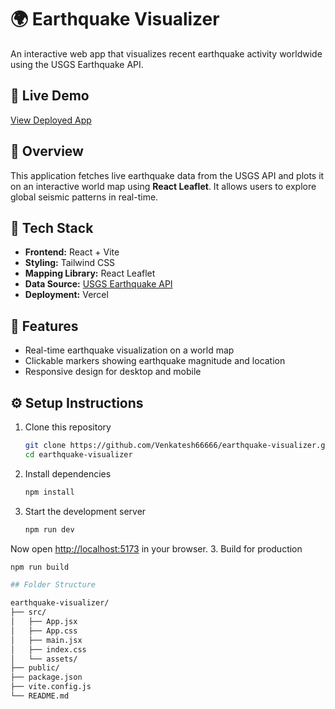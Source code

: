 # 🌍 Earthquake Visualizer

An interactive web app that visualizes recent earthquake activity worldwide using the USGS Earthquake API.

## 🚀 Live Demo
[View Deployed App](https://earthquake-visualizer.vercel.app)

## 🧠 Overview
This application fetches live earthquake data from the USGS API and plots it on an interactive world map using **React Leaflet**. It allows users to explore global seismic patterns in real-time.

## 🧩 Tech Stack
- **Frontend:** React + Vite  
- **Styling:** Tailwind CSS  
- **Mapping Library:** React Leaflet  
- **Data Source:** [USGS Earthquake API](https://earthquake.usgs.gov/earthquakes/feed/v1.0/summary/all_day.geojson)  
- **Deployment:** Vercel  

## 📸 Features
- Real-time earthquake visualization on a world map  
- Clickable markers showing earthquake magnitude and location  
- Responsive design for desktop and mobile  

## ⚙️ Setup Instructions
1. Clone this repository  
   ```bash
   git clone https://github.com/Venkatesh66666/earthquake-visualizer.git
   cd earthquake-visualizer
2. Install dependencies  
   ```bash
   npm install
3. Start the development server
   ```bash
   npm run dev

Now open [http://localhost:5173](http://localhost:5173) in your browser.
3. Build for production
   ```bash
   npm run build

## Folder Structure

earthquake-visualizer/
├── src/
│   ├── App.jsx
│   ├── App.css
│   ├── main.jsx
│   ├── index.css
│   └── assets/
├── public/
├── package.json
├── vite.config.js
└── README.md

